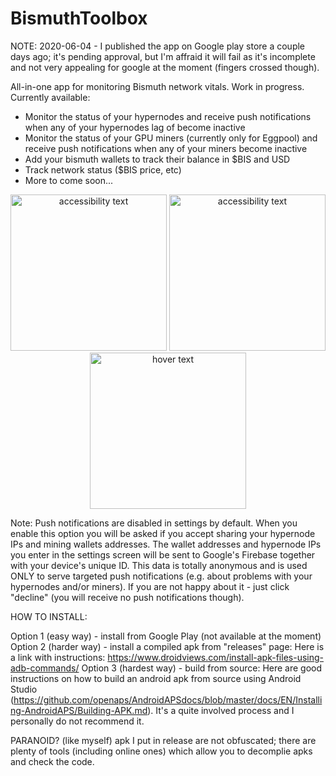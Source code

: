 # BismuthToolbox
NOTE: 2020-06-04 - I published the app on Google play store a couple days ago; it's pending approval, but I'm affraid it will fail as it's incomplete and not very appealing for google at the moment (fingers crossed though).

All-in-one app for monitoring Bismuth network vitals.
 Work in progress. Currently available:
* Monitor the status of your hypernodes and receive push notifications when any of your hypernodes lag of become inactive
* Monitor the status of your GPU miners (currently only for Eggpool) and receive push notifications when any of your miners become inactive
* Add your bismuth wallets to track their balance in $BIS and USD
* Track network status ($BIS price, etc)
* More to come soon...

<p align="center">
    <img src="https://user-images.githubusercontent.com/49869348/83574008-6e877c00-a524-11ea-8e3a-29fc79377d85.png" width="250" alt="accessibility text">
    <img src="https://user-images.githubusercontent.com/49869348/83572052-ce7c2380-a520-11ea-9aaf-e6eccf97189e.png" width="250" alt="accessibility text">
    <img src="https://user-images.githubusercontent.com/49869348/83572017-be644400-a520-11ea-84de-0569c39e868c.png" width="250" title="hover text">
</p>

Note: Push notifications are disabled in settings by default. When you enable this option you will be asked if you accept sharing your hypernode IPs and mining wallets addresses. The wallet addresses and hypernode IPs you enter in the settings screen will be sent to Google's Firebase together with your device's unique ID. This data is totally anonymous and is used ONLY to serve targeted push notifications (e.g. about problems with your hypernodes and/or miners). If you are not happy about it - just click "decline" (you will receive no push notifications though).

HOW TO INSTALL:

Option 1 (easy way) - install from Google Play (not available at the moment)
Option 2 (harder way) - install a compiled apk from "releases" page:
Here is a link with instructions: https://www.droidviews.com/install-apk-files-using-adb-commands/
Option 3 (hardest way) - build from source:
Here are good instructions on how to build an android apk from source using Android Studio (https://github.com/openaps/AndroidAPSdocs/blob/master/docs/EN/Installing-AndroidAPS/Building-APK.md). It's a quite involved process and I personally do not recommend it.


PARANOID? (like myself)
apk I put  in release are not obfuscated; there are plenty of tools (including online ones) which allow you to decomplie apks and check the code.

